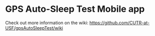 # GPS Auto-Sleep Test Mobile app

Check out more information on the wiki:
https://github.com/CUTR-at-USF/gpsAutoSleepTest/wiki

